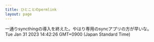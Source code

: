 ```yaml
---
title: ひとことのpermlink
layout: page
---
```

<div class="box" dt="1675143746019">
  一通りsyncthingの導入を終えた。やはり専用のsyncアプリの方が早いな。
  <div class="content is-small">Tue Jan 31 2023 14:42:26 GMT+0900 (Japan Standard Time)</div>
</div>